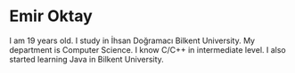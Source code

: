 # Emir Oktay
I am 19 years old.
I study in İhsan Doğramacı Bilkent University.
My department is Computer Science.
I know C/C++ in intermediate level.
I also started learning Java in Bilkent University.
